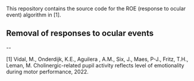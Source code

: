 This repository contains the source code for the ROE (response to ocular event) algorithm in [1].

## Removal of responses to ocular events




--

[1] Vidal, M., Onderdijk, K.E., Aguilera , A.M., Six, J., Maes, P-J., Fritz, T.H., Leman, M. Cholinergic-related pupil activity reflects level of emotionality during motor performance, 2022.
